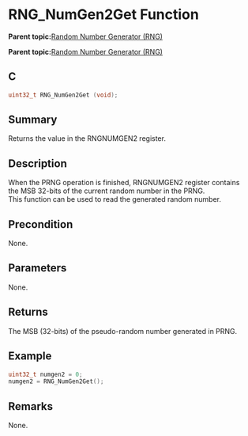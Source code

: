 # RNG\_NumGen2Get Function

**Parent topic:**[Random Number Generator \(RNG\)](GUID-BA368FE6-8615-4C2E-A9D5-39DF808D9FEF.md)

**Parent topic:**[Random Number Generator \(RNG\)](GUID-A3112C88-7C07-437B-B8E0-6EACE6B7C467.md)

## C

```c
uint32_t RNG_NumGen2Get (void);
```

## Summary

Returns the value in the RNGNUMGEN2 register.

## Description

When the PRNG operation is finished, RNGNUMGEN2 register contains<br />the MSB 32-bits of the current random number in the PRNG.<br />This function can be used to read the generated random number.

## Precondition

None.

## Parameters

None.

## Returns

The MSB \(32-bits\) of the pseudo-random number generated in PRNG.

## Example

```c
uint32_t numgen2 = 0;
numgen2 = RNG_NumGen2Get();
```

## Remarks

None.

